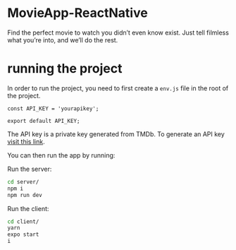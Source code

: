 # MovieApp-ReactNative

Find the perfect movie to watch you didn’t even know exist. Just tell filmless what you’re into, and we’ll do the rest.

# running the project

In order to run the project, you need to first create a `env.js` file in the root of the project.

```
const API_KEY = 'yourapikey';

export default API_KEY;
```

The API key is a private key generated from TMDb. To generate an API key [visit this link](https://developers.themoviedb.org/3/getting-started/introduction).

You can then run the app by running:

Run the server:
```sh
cd server/
npm i
npm run dev
```

Run the client:
```sh
cd client/
yarn
expo start
i
```
